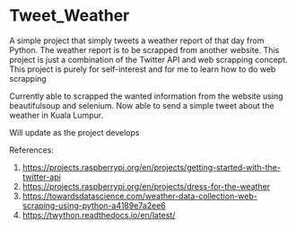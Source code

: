 # Tweet_Weather

A simple project that simply tweets a weather report of that day from Python. The weather report is to be scrapped from another website. This project is just a combination of the Twitter API and web scrapping concept. This project is purely for self-interest and for me to learn how to do web scrapping

Currently able to scrapped the wanted information from the website using beautifulsoup and selenium. Now able to send a simple tweet about the weather in Kuala Lumpur. 


Will update as the project develops


References:

1. https://projects.raspberrypi.org/en/projects/getting-started-with-the-twitter-api
2. https://projects.raspberrypi.org/en/projects/dress-for-the-weather
3. https://towardsdatascience.com/weather-data-collection-web-scraping-using-python-a4189e7a2ee6
4. https://twython.readthedocs.io/en/latest/

